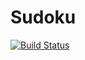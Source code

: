 # Sudoku

[![Build Status](https://travis-ci.org/LucaSor1a/Sudoku.svg?branch=master)](https://travis-ci.org/LucaSor1a/Sudoku)
